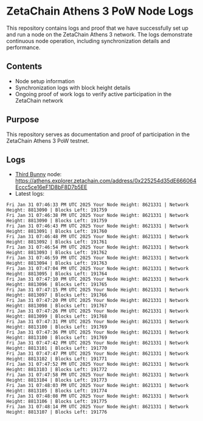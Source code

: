 # ZetaChain Athens 3 PoW Node Logs
This repository contains logs and proof that we have successfully set up and run a node on the ZetaChain Athens 3 network. The logs demonstrate continuous node operation, including synchronization details and performance.

## Contents
- Node setup information
- Synchronization logs with block height details
- Ongoing proof of work logs to verify active participation in the ZetaChain network

## Purpose
This repository serves as documentation and proof of participation in the ZetaChain Athens 3 PoW testnet.

## Logs

- [Third Bunny](https://thirdbunny.xyz/) node: https://athens.explorer.zetachain.com/address/0x225254d35dE666064Eccc5ce16eF1D8bF8D7b5EE
- Latest logs:
```
Fri Jan 31 07:46:33 PM UTC 2025 Your Node Height: 8621331 | Network Height: 8813090 | Blocks Left: 191759
Fri Jan 31 07:46:38 PM UTC 2025 Your Node Height: 8621331 | Network Height: 8813090 | Blocks Left: 191759
Fri Jan 31 07:46:43 PM UTC 2025 Your Node Height: 8621331 | Network Height: 8813091 | Blocks Left: 191760
Fri Jan 31 07:46:48 PM UTC 2025 Your Node Height: 8621331 | Network Height: 8813092 | Blocks Left: 191761
Fri Jan 31 07:46:54 PM UTC 2025 Your Node Height: 8621331 | Network Height: 8813093 | Blocks Left: 191762
Fri Jan 31 07:46:59 PM UTC 2025 Your Node Height: 8621331 | Network Height: 8813094 | Blocks Left: 191763
Fri Jan 31 07:47:04 PM UTC 2025 Your Node Height: 8621331 | Network Height: 8813095 | Blocks Left: 191764
Fri Jan 31 07:47:10 PM UTC 2025 Your Node Height: 8621331 | Network Height: 8813096 | Blocks Left: 191765
Fri Jan 31 07:47:15 PM UTC 2025 Your Node Height: 8621331 | Network Height: 8813097 | Blocks Left: 191766
Fri Jan 31 07:47:20 PM UTC 2025 Your Node Height: 8621331 | Network Height: 8813098 | Blocks Left: 191767
Fri Jan 31 07:47:26 PM UTC 2025 Your Node Height: 8621331 | Network Height: 8813099 | Blocks Left: 191768
Fri Jan 31 07:47:31 PM UTC 2025 Your Node Height: 8621331 | Network Height: 8813100 | Blocks Left: 191769
Fri Jan 31 07:47:36 PM UTC 2025 Your Node Height: 8621331 | Network Height: 8813100 | Blocks Left: 191769
Fri Jan 31 07:47:42 PM UTC 2025 Your Node Height: 8621331 | Network Height: 8813101 | Blocks Left: 191770
Fri Jan 31 07:47:47 PM UTC 2025 Your Node Height: 8621331 | Network Height: 8813102 | Blocks Left: 191771
Fri Jan 31 07:47:52 PM UTC 2025 Your Node Height: 8621331 | Network Height: 8813103 | Blocks Left: 191772
Fri Jan 31 07:47:58 PM UTC 2025 Your Node Height: 8621331 | Network Height: 8813104 | Blocks Left: 191773
Fri Jan 31 07:48:03 PM UTC 2025 Your Node Height: 8621331 | Network Height: 8813105 | Blocks Left: 191774
Fri Jan 31 07:48:08 PM UTC 2025 Your Node Height: 8621331 | Network Height: 8813106 | Blocks Left: 191775
Fri Jan 31 07:48:14 PM UTC 2025 Your Node Height: 8621331 | Network Height: 8813107 | Blocks Left: 191776
```
